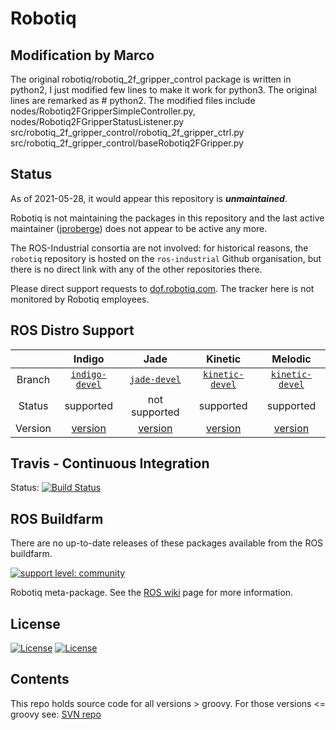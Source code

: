 # Robotiq
## Modification by Marco
The original robotiq/robotiq_2f_gripper_control package is written in python2, I just modified few lines to make it work for python3. The original lines are remarked as # python2. The modified files include   
nodes/Robotiq2FGripperSimpleController.py,  
nodes/Robotiq2FGripperStatusListener.py  
src/robotiq_2f_gripper_control/robotiq_2f_gripper_ctrl.py  
src/robotiq_2f_gripper_control/baseRobotiq2FGripper.py  

## Status

As of 2021-05-28, it would appear this repository is ***unmaintained***.

Robotiq is not maintaining the packages in this repository and the last active maintainer ([jproberge](https://github.com/jproberge)) does not appear to be active any more.

The ROS-Industrial consortia are not involved: for historical reasons, the `robotiq` repository is hosted on the `ros-industrial` Github organisation, but there is no direct link with any of the other repositories there.

Please direct support requests to [dof.robotiq.com](https://dof.robotiq.com/). The tracker here is not monitored by Robotiq employees.


## ROS Distro Support

|         | Indigo | Jade | Kinetic | Melodic |
|:-------:|:------:|:----:|:-------:|:-------:|
| Branch  | [`indigo-devel`](https://github.com/ros-industrial/robotiq/tree/indigo-devel) | [`jade-devel`](https://github.com/ros-industrial/robotiq/tree/jade-devel) | [`kinetic-devel`](https://github.com/ros-industrial/robotiq/tree/kinetic-devel) | [`kinetic-devel`](https://github.com/ros-industrial/robotiq/tree/kinetic-devel) |)
| Status  |  supported | not supported |  supported |  supported |
| Version | [version](http://repositories.ros.org/status_page/ros_indigo_default.html?q=robotiq) | [version](http://repositories.ros.org/status_page/ros_jade_default.html?q=robotiq) | [version](http://repositories.ros.org/status_page/ros_kinetic_default.html?q=robotiq) | [version](http://repositories.ros.org/status_page/ros_melodic_default.html?q=robotiq) |

## Travis - Continuous Integration

Status: [![Build Status](https://travis-ci.com/ros-industrial/robotiq.svg?branch=kinetic-devel)](https://travis-ci.com/ros-industrial/robotiq)

## ROS Buildfarm

There are no up-to-date releases of these packages available from the ROS buildfarm.

[![support level: community](https://img.shields.io/badge/support%20level-community-lightgray.svg)](http://rosindustrial.org/news/2016/10/7/better-supporting-a-growing-ros-industrial-software-platform)

Robotiq meta-package.  See the [ROS wiki][] page for more information. 

## License

[![License](https://img.shields.io/badge/License-Apache%202.0-blue.svg)](https://opensource.org/licenses/Apache-2.0)
[![License](https://img.shields.io/badge/License-BSD%203--Clause-blue.svg)](https://opensource.org/licenses/BSD-3-Clause)

## Contents

This repo holds source code for all versions > groovy. For those versions <= groovy see: [SVN repo][]

[ROS wiki]: http://ros.org/wiki/robotiq
[SVN repo]: https://code.google.com/p/swri-ros-pkg/source/browse

